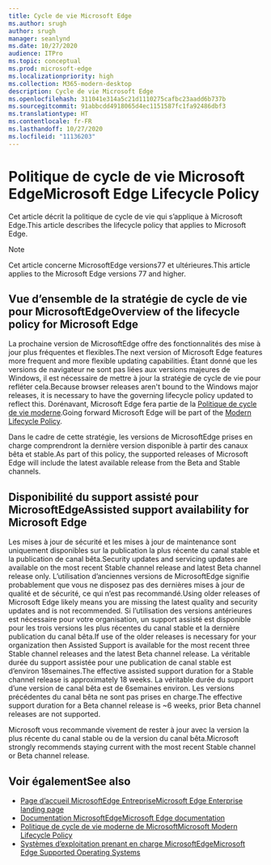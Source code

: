 ```yaml
---
title: Cycle de vie Microsoft Edge
ms.author: srugh
author: srugh
manager: seanlynd
ms.date: 10/27/2020
audience: ITPro
ms.topic: conceptual
ms.prod: microsoft-edge
ms.localizationpriority: high
ms.collection: M365-modern-desktop
description: Cycle de vie Microsoft Edge
ms.openlocfilehash: 311041e314a5c21d1110275cafbc23aadd6b737b
ms.sourcegitcommit: 91abbcdd4918065d4ec1151587fc1fa92486dbf3
ms.translationtype: HT
ms.contentlocale: fr-FR
ms.lasthandoff: 10/27/2020
ms.locfileid: "11136203"
---
```

# <span data-ttu-id="2047b-103">Politique de cycle de vie Microsoft Edge</span><span class="sxs-lookup"><span data-stu-id="2047b-103">Microsoft Edge Lifecycle Policy</span></span>

<span data-ttu-id="2047b-104">Cet article décrit la politique de cycle de vie qui s’applique à Microsoft Edge.</span><span class="sxs-lookup"><span data-stu-id="2047b-104">This article describes the lifecycle policy that applies to Microsoft Edge.</span></span>

> [!NOTE]
> <span data-ttu-id="2047b-105">Cet article concerne MicrosoftEdge versions77 et ultérieures.</span><span class="sxs-lookup"><span data-stu-id="2047b-105">This article applies to the Microsoft Edge versions 77 and higher.</span></span>

## <span data-ttu-id="2047b-106">Vue d’ensemble de la stratégie de cycle de vie pour MicrosoftEdge</span><span class="sxs-lookup"><span data-stu-id="2047b-106">Overview of the lifecycle policy for Microsoft Edge</span></span>

<span data-ttu-id="2047b-107">La prochaine version de MicrosoftEdge offre des fonctionnalités des mise à jour plus fréquentes et flexibles.</span><span class="sxs-lookup"><span data-stu-id="2047b-107">The next version of Microsoft Edge features more frequent and more flexible updating capabilities.</span></span> <span data-ttu-id="2047b-108">Étant donné que les versions de navigateur ne sont pas liées aux versions majeures de Windows, il est nécessaire de mettre à jour la stratégie de cycle de vie pour refléter cela.</span><span class="sxs-lookup"><span data-stu-id="2047b-108">Because browser releases aren't bound to the Windows major releases, it is necessary to have the governing lifecycle policy updated to reflect this.</span></span> <span data-ttu-id="2047b-109">Dorénavant, Microsoft Edge fera partie de la [Politique de cycle de vie moderne](https://support.microsoft.com/help/30881/modern-lifecycle-policy).</span><span class="sxs-lookup"><span data-stu-id="2047b-109">Going forward Microsoft Edge will be part of the [Modern Lifecycle Policy](https://support.microsoft.com/help/30881/modern-lifecycle-policy).</span></span>

<span data-ttu-id="2047b-110">Dans le cadre de cette stratégie, les versions de MicrosoftEdge prises en charge comprendront la dernière version disponible à partir des canaux bêta et stable.</span><span class="sxs-lookup"><span data-stu-id="2047b-110">As part of this policy, the supported releases of Microsoft Edge will include the latest available release from the Beta and Stable channels.</span></span>

## <span data-ttu-id="2047b-111">Disponibilité du support assisté pour MicrosoftEdge</span><span class="sxs-lookup"><span data-stu-id="2047b-111">Assisted support availability for Microsoft Edge</span></span>
<span data-ttu-id="2047b-112">Les mises à jour de sécurité et les mises à jour de maintenance sont uniquement disponibles sur la publication la plus récente du canal stable et la publication de canal bêta.</span><span class="sxs-lookup"><span data-stu-id="2047b-112">Security updates and servicing updates are available on the most recent Stable channel release and latest Beta channel release only.</span></span> <span data-ttu-id="2047b-113">L’utilisation d’anciennes versions de MicrosoftEdge signifie probablement que vous ne disposez pas des dernières mises à jour de qualité et de sécurité, ce qui n’est pas recommandé.</span><span class="sxs-lookup"><span data-stu-id="2047b-113">Using older releases of Microsoft Edge likely means you are missing the latest quality and security updates and is not recommended.</span></span> <span data-ttu-id="2047b-114">Si l’utilisation des versions antérieures est nécessaire pour votre organisation, un support assisté est disponible pour les trois versions les plus récentes du canal stable et la dernière publication du canal bêta.</span><span class="sxs-lookup"><span data-stu-id="2047b-114">If use of the older releases is necessary for your organization then Assisted Support is available for the most recent three Stable channel releases and the latest Beta channel release.</span></span>  <span data-ttu-id="2047b-115">La véritable durée du support assistée pour une publication de canal stable est d’environ 18semaines.</span><span class="sxs-lookup"><span data-stu-id="2047b-115">The effective assisted support duration for a Stable channel release is approximately 18 weeks.</span></span> <span data-ttu-id="2047b-116">La véritable durée du support d’une version de canal bêta est de 6semaines environ. Les versions précédentes du canal bêta ne sont pas prises en charge.</span><span class="sxs-lookup"><span data-stu-id="2047b-116">The effective support duration for a Beta channel release is ~6 weeks, prior Beta channel releases are not supported.</span></span>

<span data-ttu-id="2047b-117">Microsoft vous recommande vivement de rester à jour avec la version la plus récente du canal stable ou de la version du canal bêta.</span><span class="sxs-lookup"><span data-stu-id="2047b-117">Microsoft strongly recommends staying current with the most recent Stable channel or Beta channel release.</span></span>



## <span data-ttu-id="2047b-118">Voir également</span><span class="sxs-lookup"><span data-stu-id="2047b-118">See also</span></span>

- [<span data-ttu-id="2047b-119">Page d’accueil MicrosoftEdge Entreprise</span><span class="sxs-lookup"><span data-stu-id="2047b-119">Microsoft Edge Enterprise landing page</span></span>](https://aka.ms/EdgeEnterprise)
- [<span data-ttu-id="2047b-120">Documentation MicrosoftEdge</span><span class="sxs-lookup"><span data-stu-id="2047b-120">Microsoft Edge documentation</span></span>](https://docs.microsoft.com/DeployEdge/)
- [<span data-ttu-id="2047b-121">Politique de cycle de vie moderne de Microsoft</span><span class="sxs-lookup"><span data-stu-id="2047b-121">Microsoft Modern Lifecycle Policy</span></span>](https://support.microsoft.com/help/30881/modern-lifecycle-policy)
- [<span data-ttu-id="2047b-122">Systèmes d’exploitation prenant en charge MicrosoftEdge</span><span class="sxs-lookup"><span data-stu-id="2047b-122">Microsoft Edge Supported Operating Systems</span></span>](https://docs.microsoft.com/DeployEdge/microsoft-edge-supported-operating-systems)
